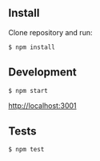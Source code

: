 ## Install

Clone repository and run:

```sh
$ npm install
```

## Development

```sh
$ npm start
```

[http://localhost:3001](http://localhost:3001)

## Tests

```sh
$ npm test
```